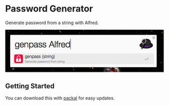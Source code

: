 Password Generator
=================
Generate password from a string with Alfred.

![Screenshot](screenshot.png)

## Getting Started

You can download this with [packal](https://github.com/packal/repository/blob/master/com.gilbarbara.genpass/genpass.alfredworkflow) for easy updates.
